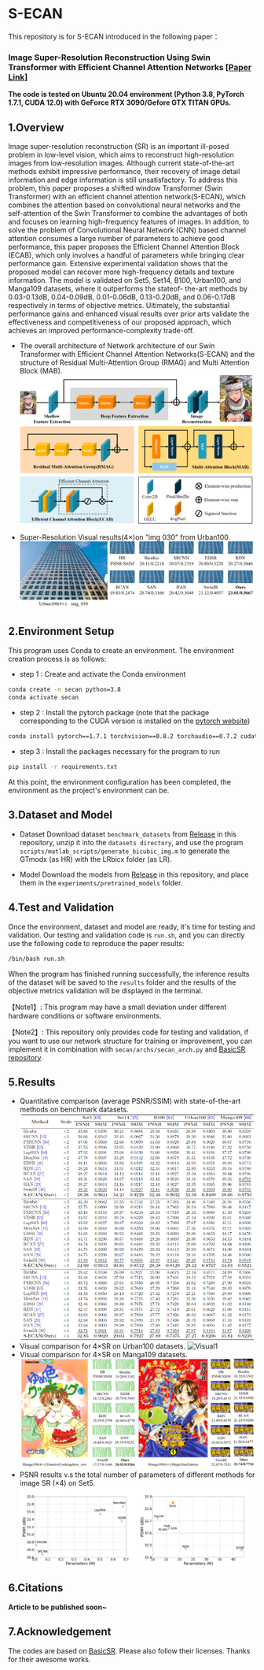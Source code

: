 # S-ECAN
This repository is for S-ECAN introduced in the following paper：
### Image Super-Resolution Reconstruction Using Swin Transformer with Efficient Channel Attention Networks [[Paper Link]](https://github.com/Zency-Sun/S-ECAN)

**The code is tested on Ubuntu 20.04 environment (Python 3.8, PyTorch 1.7.1, CUDA 12.0) with GeForce RTX 3090/Gefore GTX TITAN GPUs.**

## 1.Overview
Image super-resolution reconstruction (SR) is an important ill-posed problem in low-level vision, which aims to reconstruct high-resolution images from low-resolution images. Although current state-of-the-art methods exhibit impressive performance, their recovery of image detail information and edge information is still unsatisfactory. To address this problem, this paper proposes a shifted window Transformer (Swin Transformer) with an efficient channel attention network(S-ECAN), which combines the attention based on convolutional neural networks and the self-attention of the Swin Transformer to combine the advantages of both and focuses on learning high-frequency features of images. In addition, to solve the problem of Convolutional Neural Network (CNN) based channel attention consumes a large number of parameters to achieve good performance, this paper proposes the Efficient Channel Attention Block (ECAB), which only involves a handful of parameters while bringing clear performance gain. Extensive experimental validation shows that the proposed model can recover more high-frequency details and texture information. The model is validated on Set5, Set14, B100, Urban100, and Manga109 datasets, where it outperforms the stateof- the-art methods by 0.03-0.13dB, 0.04-0.09dB, 0.01-0.06dB, 0.13-0.20dB, and 0.06-0.17dB respectively in terms of objective metrics. Ultimately, the substantial performance gains and enhanced visual results over prior arts validate the effectiveness and competitiveness of our proposed approach, which achieves an improved performance-complexity trade-off.

- The overall architecture of Network architecture of our Swin Transformer with Efficient Channel Attention Networks(S-ECAN) and the structure of Residual Multi-Attention Group (RMAG) and Multi Attention Block (MAB).
![S-ECAN Architecture](https://github.com/Zency-Sun/S-ECAN/blob/main/Figs/S-ECAN%20Architecture.png)

- Super-Resolution Visual results(4×)on ”img 030” from Urban100.
![Visual0](https://github.com/Zency-Sun/S-ECAN/blob/main/Figs/Visual0.png)

## 2.Environment Setup
This program uses Conda to create an environment. The environment creation process is as follows:
- step 1 : Create and activate the Conda environment
```bash
conda create -n secan python=3.8
conda activate secan
```
- step 2 : Install the pytorch package (note that the package corresponding to the CUDA version is installed on the [pytorch website](https://pytorch.org/get-started/previous-versions/))
```bash
conda install pytorch==1.7.1 torchvision==0.8.2 torchaudio==0.7.2 cudatoolkit=11.0 -c pytorch
```
- step 3 : Install the packages necessary for the program to run
```bash
pip install -r requirements.txt
```
At this point, the environment configuration has been completed, the environment as the project's environment can be.

## 3.Dataset and Model
- Dataset
Download dataset `benchmark_datasets` from [Release](https://github.com/Zency-Sun/S-ECAN/releases/tag/v1.0) in this repository, unzip it into the `datasets directory`, and use the program `scripts/matlab_scripts/generate_bicubic_img.m` to generate the GTmodx (as HR) with the LRbicx folder (as LR).

- Model
Download the models from [Release](https://github.com/Zency-Sun/S-ECAN/releases/tag/v1.0) in this repository, and place them in the `experiments/pretrained_models` folder.


## 4.Test and Validation
Once the environment, dataset and model are ready, it's time for testing and validation. Our testing and validation code is `run.sh`, and you can directly use the following code to reproduce the paper results:
```bash
/bin/bash run.sh
```
When the program has finished running successfully, the inference results of the dataset will be saved to the `results` folder and the results of the objective metrics validation will be displayed in the terminal.

【Note1】: This program may have a small deviation under different hardware conditions or software environments.

【Note2】: This repository only provides code for testing and validation, if you want to use our network structure for training or improvement, you can implement it in combination with `secan/archs/secan_arch.py` and [BasicSR repository](https://github.com/XPixelGroup/BasicSR).
## 5.Results
- Quantitative comparison (average PSNR/SSIM) with state-of-the-art methods on benchmark datasets.
![Quantitative Comparison](https://github.com/Zency-Sun/S-ECAN/blob/main/Figs/Quantitative%20comparison.png)
- Visual comparison for 4×SR on Urban100 datasets.
![Visual1](https://github.com/Zency-Sun/S-ECAN/blob/main/Figs/Visual1.png)
- Visual comparison for 4×SR on Manga109 datasets.
![Visual2](https://github.com/Zency-Sun/S-ECAN/blob/main/Figs/Visual2.png)
- PSNR results v.s the total number of parameters of different methods for image SR (×4) on Set5.
![PSNR and Parameters](https://github.com/Zency-Sun/S-ECAN/blob/main/Figs/PSNR%20and%20Parameters.png)

## 6.Citations
**Article to be published soon~**
## 7.Acknowledgement
The codes are based on [BasicSR](https://github.com/XPixelGroup/BasicSR). Please also follow their licenses. Thanks for their awesome works.
